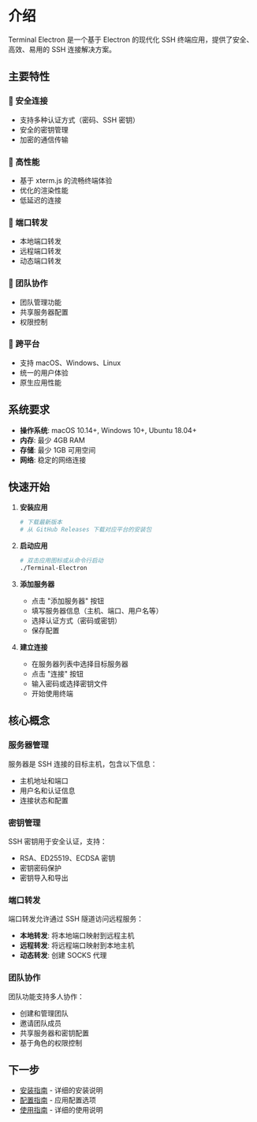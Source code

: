 # 介绍

Terminal Electron 是一个基于 Electron 的现代化 SSH 终端应用，提供了安全、高效、易用的 SSH 连接解决方案。

## 主要特性

### 🔐 安全连接
- 支持多种认证方式（密码、SSH 密钥）
- 安全的密钥管理
- 加密的通信传输

### 🚀 高性能
- 基于 xterm.js 的流畅终端体验
- 优化的渲染性能
- 低延迟的连接

### 🔄 端口转发
- 本地端口转发
- 远程端口转发
- 动态端口转发

### 👥 团队协作
- 团队管理功能
- 共享服务器配置
- 权限控制

### 📱 跨平台
- 支持 macOS、Windows、Linux
- 统一的用户体验
- 原生应用性能

## 系统要求

- **操作系统**: macOS 10.14+, Windows 10+, Ubuntu 18.04+
- **内存**: 最少 4GB RAM
- **存储**: 最少 1GB 可用空间
- **网络**: 稳定的网络连接

## 快速开始

1. **安装应用**
   ```bash
   # 下载最新版本
   # 从 GitHub Releases 下载对应平台的安装包
   ```

2. **启动应用**
   ```bash
   # 双击应用图标或从命令行启动
   ./Terminal-Electron
   ```

3. **添加服务器**
   - 点击 "添加服务器" 按钮
   - 填写服务器信息（主机、端口、用户名等）
   - 选择认证方式（密码或密钥）
   - 保存配置

4. **建立连接**
   - 在服务器列表中选择目标服务器
   - 点击 "连接" 按钮
   - 输入密码或选择密钥文件
   - 开始使用终端

## 核心概念

### 服务器管理
服务器是 SSH 连接的目标主机，包含以下信息：
- 主机地址和端口
- 用户名和认证信息
- 连接状态和配置

### 密钥管理
SSH 密钥用于安全认证，支持：
- RSA、ED25519、ECDSA 密钥
- 密钥密码保护
- 密钥导入和导出

### 端口转发
端口转发允许通过 SSH 隧道访问远程服务：
- **本地转发**: 将本地端口映射到远程主机
- **远程转发**: 将远程端口映射到本地主机
- **动态转发**: 创建 SOCKS 代理

### 团队协作
团队功能支持多人协作：
- 创建和管理团队
- 邀请团队成员
- 共享服务器和密钥配置
- 基于角色的权限控制

## 下一步

- [安装指南](./installation.md) - 详细的安装说明
- [配置指南](./configuration.md) - 应用配置选项
- [使用指南](./usage.md) - 详细的使用说明 